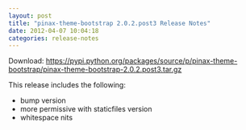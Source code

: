 ```yaml
---
layout: post
title: "pinax-theme-bootstrap 2.0.2.post3 Release Notes"
date: 2012-04-07 10:04:18
categories: release-notes
---
```


Download: <https://pypi.python.org/packages/source/p/pinax-theme-bootstrap/pinax-theme-bootstrap-2.0.2.post3.tar.gz>

This release includes the following:

* bump version
* more permissive with staticfiles version
* whitespace nits
